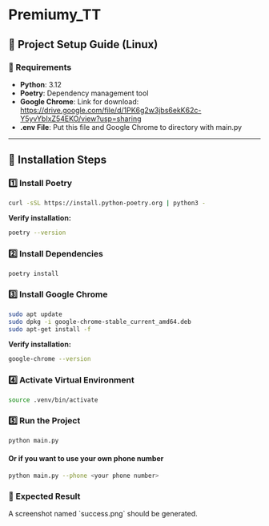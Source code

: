 # Premiumy\_TT

## 📌 Project Setup Guide (Linux)

### 📢 Requirements

- **Python**: 3.12
- **Poetry**: Dependency management tool
- **Google Chrome**: Link for download:
https://drive.google.com/file/d/1PK6g2w3jbs6ekK62c-Y5yvYbIxZ54EKO/view?usp=sharing
- **.env File**: Put this file and Google Chrome to directory with main.py
---

## 🚀 Installation Steps

### 1️⃣ Install Poetry

```bash
curl -sSL https://install.python-poetry.org | python3 -
```

**Verify installation:**

```bash
poetry --version
```

### 2️⃣ Install Dependencies

```bash
poetry install
```

### 3️⃣ Install Google Chrome

```bash
sudo apt update
sudo dpkg -i google-chrome-stable_current_amd64.deb
sudo apt-get install -f
```

**Verify installation:**

```bash
google-chrome --version
```

### 4️⃣ Activate Virtual Environment

```bash
source .venv/bin/activate
```

### 5️⃣ Run the Project

```bash
python main.py
```
#### Or if you want to use your own phone number

```bash
python main.py --phone <your phone number>
```

### 🎯 Expected Result

A screenshot named \`success.png\` should be generated.

